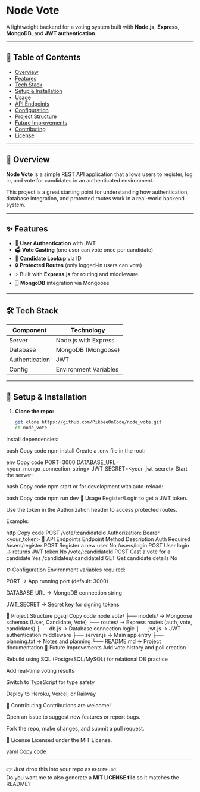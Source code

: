 # Node Vote

A lightweight backend for a voting system built with **Node.js**, **Express**, **MongoDB**, and **JWT authentication**.

---

## 📌 Table of Contents

- [Overview](#overview)  
- [Features](#features)  
- [Tech Stack](#tech-stack)  
- [Setup & Installation](#setup--installation)  
- [Usage](#usage)  
- [API Endpoints](#api-endpoints)  
- [Configuration](#configuration)  
- [Project Structure](#project-structure)  
- [Future Improvements](#future-improvements)  
- [Contributing](#contributing)  
- [License](#license)

---

## 📖 Overview

**Node Vote** is a simple REST API application that allows users to register, log in, and vote for candidates in an authenticated environment.  

This project is a great starting point for understanding how authentication, database integration, and protected routes work in a real-world backend system.

---

## ✨ Features

- 🔑 **User Authentication** with JWT  
- 🗳️ **Vote Casting** (one user can vote once per candidate)  
- 👤 **Candidate Lookup** via ID  
- 🔒 **Protected Routes** (only logged-in users can vote)  
- ⚡ Built with **Express.js** for routing and middleware  
- 🗄️ **MongoDB** integration via Mongoose  

---

## 🛠 Tech Stack

| Component       | Technology            |
|-----------------|------------------------|
| Server          | Node.js with Express   |
| Database        | MongoDB (Mongoose)     |
| Authentication  | JWT                    |
| Config          | Environment Variables  |

---

## 🚀 Setup & Installation

1. **Clone the repo:**
   ```bash
   git clone https://github.com/PikbeeOnCode/node_vote.git
   cd node_vote
Install dependencies:

bash
Copy code
npm install
Create a .env file in the root:

env
Copy code
PORT=3000
DATABASE_URL=<your_mongo_connection_string>
JWT_SECRET=<your_jwt_secret>
Start the server:

bash
Copy code
npm start
or for development with auto-reload:

bash
Copy code
npm run dev
📡 Usage
Register/Login to get a JWT token.

Use the token in the Authorization header to access protected routes.

Example:

http
Copy code
POST /vote/:candidateId
Authorization: Bearer <your_token>
📑 API Endpoints
Endpoint	Method	Description	Auth Required
/users/register	POST	Register a new user	No
/users/login	POST	User login → returns JWT token	No
/vote/:candidateId	POST	Cast a vote for a candidate	Yes
/candidates/:candidateId	GET	Get candidate details	No

⚙️ Configuration
Environment variables required:

PORT → App running port (default: 3000)

DATABASE_URL → MongoDB connection string

JWT_SECRET → Secret key for signing tokens

📂 Project Structure
pgsql
Copy code
node_vote/
├── models/          → Mongoose schemas (User, Candidate, Vote)
├── routes/          → Express routes (auth, vote, candidates)
├── db.js            → Database connection logic
├── jwt.js           → JWT authentication middleware
├── server.js        → Main app entry
├── planning.txt     → Notes and planning
└── README.md        → Project documentation
🔮 Future Improvements
Add vote history and poll creation

Rebuild using SQL (PostgreSQL/MySQL) for relational DB practice

Add real-time voting results

Switch to TypeScript for type safety

Deploy to Heroku, Vercel, or Railway

🤝 Contributing
Contributions are welcome!

Open an issue to suggest new features or report bugs.

Fork the repo, make changes, and submit a pull request.

📜 License
Licensed under the MIT License.

yaml
Copy code

---

👉 Just drop this into your repo as `README.md`.  
Do you want me to also generate a **MIT LICENSE file** so it matches the README?
